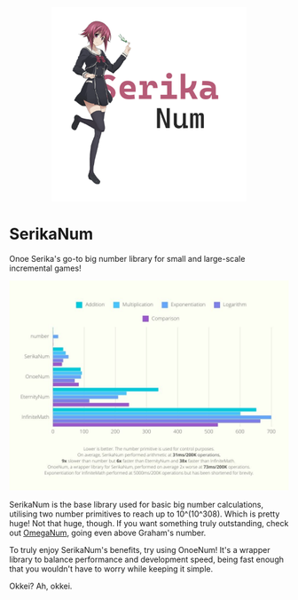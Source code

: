 <p align="center">
  <img width="350" alt="SerikaNum logo" src="assets/logo.png"></img>
</p>

# SerikaNum

Onoe Serika's go-to big number library for small and large-scale incremental games! 

<p align="center">
  <img alt="Data" src="assets/serikanum ad.jpg"></img>
</p>

SerikaNum is the base library used for basic big number calculations, utilising two number primitives to reach up to 10^(10^308). Which is pretty huge! Not that huge, though. If you want something truly outstanding, check out [OmegaNum](https://create.roblox.com/store/asset/11646892509/OmegaNum-Readable), going even above Graham's 
number.

To truly enjoy SerikaNum's benefits, try using OnoeNum! It's a wrapper library to balance performance and development speed, being fast enough that
you wouldn't have to worry while keeping it simple.

Okkei? Ah, okkei.